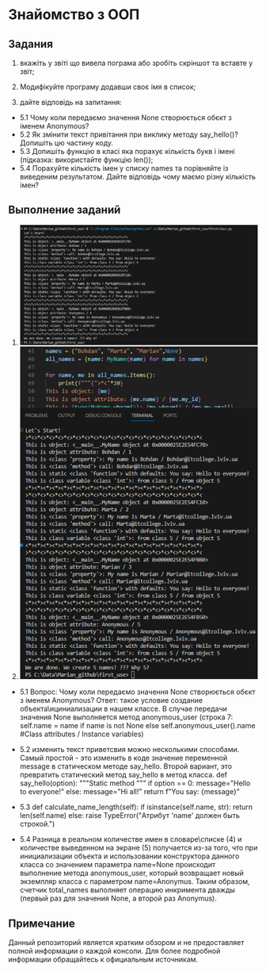# Знайомство з ООП

## Задания
1.  вкажіть у звіті що вивела пограма або зробіть скріншот та вставте у звіт;
4. Модифікуйте програму додавши своє імя в список;

5. дайте відповідь на запитання:
 - 5.1 Чому коли передаємо значення None створюється обєкт з іменем Anonymous?
 - 5.2 Як змінити текст привітання при виклику методу say_hello()? Допишіть цю частину коду.
 - 5.3 Допишіть функцію в класі яка порахує кількість букв і імені (підказка: використайте функцію len());
 - 5.4 Порахуйте кількість імен у списку names та порівняйте із виведеним результатом. Дайте відповідь чому маємо різну кількість імен?


## Выполнение заданий
1. ![Скриншот](images/5_first_class_task1.png)
4. ![Скриншот](images/5_first_class_task4.png)
  - 5.1 Вопрос: Чому коли передаємо значення None створюється обєкт з іменем Anonymous?
Ответ: такое условие создание объекта\ициниализации в нашем классе. В случае передачи значения None выполняется метод anonymous_user (строка 7:  self.name = name if name is not None else self.anonymous_user().name #Class attributes / Instance variables)

  - 5.2 изменить текст приветсвия можно несколькими способами. Самый простой - это изменить в коде значение переменной message в статическом методе say_hello. Второй вариант, это превратить статический метод say_hello в метод класса.
  def say_hello(option):
        """Static method
        """
        if option == 0:
            message="Hello to everyone!" 
        else: message="Hi all!"
        return f"You say: {message}"

  - 5.3 
  def calculate_name_length(self):
        if isinstance(self.name, str):
            return len(self.name)
        else:
            raise TypeError("Атрибут 'name' должен быть строкой.")
  
  - 5.4 Разница в реальном количестве имен в словаре\списке (4) и количестве выведенном на экране (5) получается из-за того, что при инициализации объекта и использовании конструктора данного класса со значением параметра name=None происходит выполнение метода anonymous_user, который возвращает новый экземпляр класса с параметром name=Anonymus. Таким образом, счетчик total_names выполняет операцию инкримента дважды (первый раз для значения None, а второй раз Anonymus).



## Примечание
Данный репозиторий является кратким обзором и не предоставляет полной информации о каждой консоли. Для более подробной информации обращайтесь к официальным источникам.
